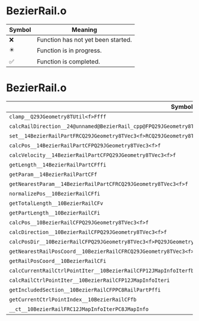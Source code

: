 # BezierRail.o
| Symbol | Meaning 
| ------------- | ------------- 
| :x: | Function has not yet been started. 
| :eight_pointed_black_star: | Function is in progress. 
| :white_check_mark: | Function is completed. 


# BezierRail.o
| Symbol | Decompiled? |
| ------------- | ------------- |
| `clamp__Q29JGeometry8TUtil<f>Ffff` | :x: |
| `calcRailDirection__24@unnamed@BezierRail_cpp@FPQ29JGeometry8TVec3<f>PC8RailPartf` | :white_check_mark: |
| `set__14BezierRailPartFRCQ29JGeometry8TVec3<f>RCQ29JGeometry8TVec3<f>RCQ29JGeometry8TVec3<f>RCQ29JGeometry8TVec3<f>` | :x: |
| `calcPos__14BezierRailPartCFPQ29JGeometry8TVec3<f>f` | :white_check_mark: |
| `calcVelocity__14BezierRailPartCFPQ29JGeometry8TVec3<f>f` | :white_check_mark: |
| `getLength__14BezierRailPartCFffi` | :x: |
| `getParam__14BezierRailPartCFf` | :x: |
| `getNearestParam__14BezierRailPartCFRCQ29JGeometry8TVec3<f>f` | :x: |
| `normalizePos__10BezierRailCFfi` | :x: |
| `getTotalLength__10BezierRailCFv` | :white_check_mark: |
| `getPartLength__10BezierRailCFi` | :white_check_mark: |
| `calcPos__10BezierRailCFPQ29JGeometry8TVec3<f>f` | :white_check_mark: |
| `calcDirection__10BezierRailCFPQ29JGeometry8TVec3<f>f` | :white_check_mark: |
| `calcPosDir__10BezierRailCFPQ29JGeometry8TVec3<f>PQ29JGeometry8TVec3<f>f` | :white_check_mark: |
| `getNearestRailPosCoord__10BezierRailCFRCQ29JGeometry8TVec3<f>` | :x: |
| `getRailPosCoord__10BezierRailCFi` | :white_check_mark: |
| `calcCurrentRailCtrlPointIter__10BezierRailCFP12JMapInfoIterfb` | :white_check_mark: |
| `calcRailCtrlPointIter__10BezierRailCFP12JMapInfoIteri` | :white_check_mark: |
| `getIncludedSection__10BezierRailCFPPC8RailPartPffi` | :x: |
| `getCurrentCtrlPointIndex__10BezierRailCFfb` | :x: |
| `__ct__10BezierRailFRC12JMapInfoIterPC8JMapInfo` | :x: |
